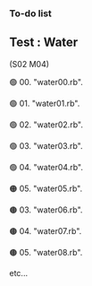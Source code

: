 ### To-do list

## Test : Water
(S02 M04)


🟢 00. "water00.rb".

🟢 01. "water01.rb".

🟢 02. "water02.rb".

🟢 03. "water03.rb".

🟢 04. "water04.rb".

🟠 05. "water05.rb".

🟤 03. "water06.rb".

🟤 04. "water07.rb".

🟤 05. "water08.rb".

etc...
